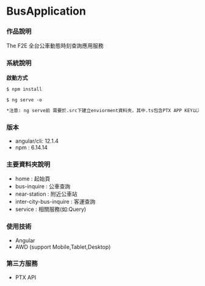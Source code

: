 # BusApplication

### 作品說明
The F2E 全台公車動態時刻查詢應用服務

### 系統說明
**啟動方式**
```
$ npm install
```
```
$ ng serve -o
``` 
```sh
*注意: ng serve前 需要於.src下建立enviorment資料夾，其中.ts包含PTX APP KEY以及PTX APP ID
```

### 版本
- angular/cli: 12.1.4
- npm : 6.14.14

### 主要資料夾說明
- home : 起始頁
- bus-inquire : 公車查詢
- near-station : 附近公車站
- inter-city-bus-inquire : 客運查詢
- service : 相關服務(如:Query)

### 使用技術
- Angular
- AWD (support Mobile,Tablet,Desktop)

### 第三方服務
- PTX API
